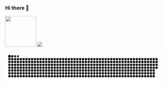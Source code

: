 ### Hi there 👋

<img src="https://media.giphy.com/media/vFKqnCdLPNOKc/giphy.gif" width="100" height="100" />

<img height="180em" src="https://github-readme-stats.vercel.app/api/top-langs/?username=well-oliveira&layout=compact&langs_count=7&theme=dracula"/>

![Snake animation](https://github.com/well-oliveira/well-oliveira/blob/output/github-contribution-grid-snake.svg)
